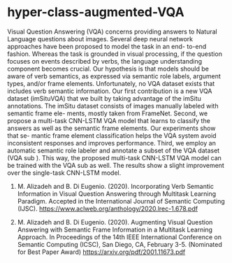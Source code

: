 # hyper-class-augmented-VQA

Visual Question Answering (VQA) concerns providing answers to Natural Language questions about
images. Several deep neural network approaches have been proposed to model the task in an end-
to-end fashion. Whereas the task is grounded in visual processing, if the question focuses on events
described by verbs, the language understanding component becomes crucial. Our hypothesis is that
models should be aware of verb semantics, as expressed via semantic role labels, argument types,
and/or frame elements. Unfortunately, no VQA dataset exists that includes verb semantic information.
Our first contribution is a new VQA dataset (imSituVQA) that we built by taking advantage of the
imSitu annotations. The imSitu dataset consists of images manually labeled with semantic frame ele-
ments, mostly taken from FrameNet. Second, we propose a multi-task CNN-LSTM VQA model that
learns to classify the answers as well as the semantic frame elements. Our experiments show that se-
mantic frame element classification helps the VQA system avoid inconsistent responses and improves
performance. Third, we employ an automatic semantic role labeler and annotate a subset of the VQA
dataset (VQA sub ). This way, the proposed multi-task CNN-LSTM VQA model can be trained with the
VQA sub as well. The results show a slight improvement over the single-task CNN-LSTM model.

1. M. Alizadeh and B. Di Eugenio. (2020). Incorporating Verb Semantic Information
in Visual Question Answering through Multitask Learning Paradigm. Accepted in the
International Journal of Semantic Computing (IJSC).
https://www.aclweb.org/anthology/2020.lrec-1.678.pdf

2. M. Alizadeh and B. Di Eugenio. (2020). Augmenting Visual Question Answering with
Semantic Frame Information in a Multitask Learning Approach. In Proceedings of the
14th IEEE International Conference on Semantic Computing (ICSC), San Diego, CA,
February 3-5. (Nominated for Best Paper Award)
https://arxiv.org/pdf/2001.11673.pdf 
